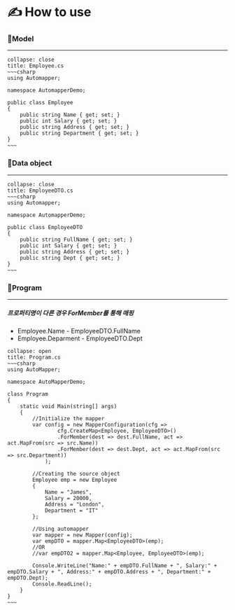 
# ✍️ How to use

### 🧩Model
---
```ad-note
collapse: close
title: Employee.cs
~~~csharp
using Automapper;

namespace AutomapperDemo;

public class Employee
{
	public string Name { get; set; }
	public int Salary { get; set; }
	public string Address { get; set; }
	public string Department { get; set; }
}
~~~
```

### 🧩Data object
---
```ad-note
collapse: close
title: EmployeeDTO.cs
~~~csharp
using Automapper;

namespace AutomapperDemo;

public class EmployeeDTO
{
	public string FullName { get; set; }
	public int Salary { get; set; }
	public string Address { get; set; }
	public string Dept { get; set; }
}
~~~
```

### 🧩Program
---
##### 프로퍼티명이 다른 경우 ForMember를 통해 매핑
* Employee.Name - EmployeeDTO.FullName
* Employee.Deparment - EmployeeDTO.Dept
```ad-note
collapse: open
title: Program.cs
~~~csharp
using AutoMapper;

namespace AutoMapperDemo;

class Program
{
	static void Main(string[] args)
	{
		//Initialize the mapper
		var config = new MapperConfiguration(cfg =>
				cfg.CreateMap<Employee, EmployeeDTO>()
				.ForMember(dest => dest.FullName, act => act.MapFrom(src => src.Name))
				.ForMember(dest => dest.Dept, act => act.MapFrom(src => src.Department))
			);

		//Creating the source object
		Employee emp = new Employee
		{
			Name = "James",
			Salary = 20000,
			Address = "London",
			Department = "IT"
		};

		//Using automapper
		var mapper = new Mapper(config);
		var empDTO = mapper.Map<EmployeeDTO>(emp);
		//OR
		//var empDTO2 = mapper.Map<Employee, EmployeeDTO>(emp);

		Console.WriteLine("Name:" + empDTO.FullName + ", Salary:" + empDTO.Salary + ", Address:" + empDTO.Address + ", Department:" + empDTO.Dept);
		Console.ReadLine();
	}
}
~~~
```
